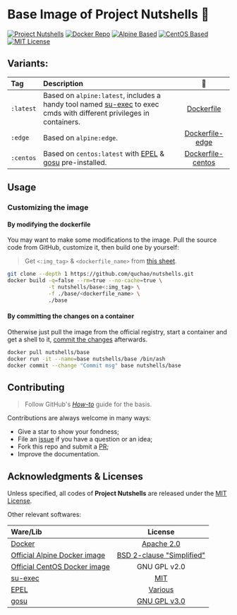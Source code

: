 # Base Image of Project Nutshells 🌰

[![Project Nutshells](https://img.shields.io/badge/Project-_Nutshells_🌰-orange.svg)](https://github.com/quchao/nutshells/) [![Docker Repo](https://img.shields.io/badge/Docker-Repo-22B8EB.svg)](https://hub.docker.com/r/nutshells/base/) [![Alpine Based](https://img.shields.io/badge/Alpine-3.6-0D597F.svg)](http://alpinelinux.org/) [![CentOS Based](https://img.shields.io/badge/CentOS-7.3-932279.svg)](https://www.centos.org/) [![MIT License](https://img.shields.io/github/license/quchao/nutshells.svg?label=License)](https://github.com/quchao/nutshells/blob/master/LICENSE)


## Variants:

| Tag | Description | 🐳 |
|:-- |:-- |:--:|
| `:latest` | Based on `alpine:latest`, includes a handy tool named [su-exec](https://github.com/ncopa/su-exec/) to exec cmds with different privileges in containers. | [Dockerfile](https://github.com/QuChao/nutshells/blob/master/base/Dockerfile) |
| `:edge` | Based on `alpine:edge`. | [Dockerfile-edge](https://github.com/QuChao/nutshells/blob/master/base/Dockerfile-edge) |
| `:centos` | Based on `centos:latest` with [EPEL](https://fedoraproject.org/wiki/EPEL) & [gosu](https://github.com/tianon/gosu/) pre-installed. | [Dockerfile-centos](https://github.com/QuChao/nutshells/blob/master/base/Dockerfile-centos) |


## Usage

### Customizing the image

#### By modifying the dockerfile

You may want to make some modifications to the image.
Pull the source code from GitHub, customize it, then build one by yourself:

> Get `<:img_tag>` & `<dockerfile_name>` from [this sheet](#variants).

``` bash
git clone --depth 1 https://github.com/quchao/nutshells.git
docker build -q=false --rm=true --no-cache=true \
             -t nutshells/base<:img_tag> \
             -f ./base/<dockerfile_name> \
             ./base
```

#### By committing the changes on a container

Otherwise just pull the image from the official registry, start a container and get a shell to it, [commit the changes](https://docs.docker.com/engine/reference/commandline/commit/) afterwards.

``` bash
docker pull nutshells/base
docker run -it --name=base nutshells/base /bin/ash
docker commit --change "Commit msg" base nutshells/base
```


## Contributing

> Follow GitHub's [*How-to*](https://opensource.guide/how-to-contribute/) guide for the basis.

Contributions are always welcome in many ways:

- Give a star to show your fondness;
- File an [issue](https://github.com/quchao/nutshells/issues) if you have a question or an idea;
- Fork this repo and submit a [PR](https://github.com/quchao/nutshells/pulls);
- Improve the documentation.


## Acknowledgments & Licenses

Unless specified, all codes of **Project Nutshells** are released under the [MIT License](https://github.com/quchao/nutshells/blob/master/LICENSE).

Other relevant softwares:

| Ware/Lib | License |
|:-- |:--:|
| [Docker](https://www.docker.com/) | [Apache 2.0](https://github.com/moby/moby/blob/master/LICENSE) |
| [Official Alpine Docker image](https://github.com/gliderlabs/docker-alpine) | [BSD 2-clause "Simplified"](https://github.com/gliderlabs/docker-alpine/blob/master/LICENSE) |
| [Official CentOS Docker image](https://github.com/CentOS/sig-cloud-instance-images) | GNU GPL v2.0 |
| [su-exec](https://github.com/ncopa/su-exec/) | [MIT](https://github.com/ncopa/su-exec/blob/master/LICENSE) |
| [EPEL](https://fedoraproject.org/wiki/EPEL) | [Various](https://fedoraproject.org/wiki/Licensing:Main?rd=Licensing) |
| [gosu](https://github.com/tianon/gosu/) | [GNU GPL v3.0](https://github.com/tianon/gosu/blob/master/LICENSE) |
